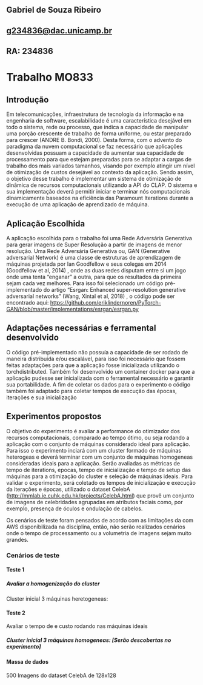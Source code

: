 ## Gabriel de Souza Ribeiro
## g234836@dac.unicamp.br
## RA: 234836

# Trabalho MO833

## Introdução
Em telecomunicações, infraestrutura de tecnologia da informação e na engenharia de software, escalabilidade é uma característica desejável em todo o sistema, rede ou processo, que indica a capacidade de manipular uma porção crescente de trabalho de forma uniforme, ou estar preparado para crescer (ANDRE B. Bondi, 2000). Desta forma, com o advento do paradigma da nuvem computacional se faz necessário que aplicações desenvolvidas possuam a capacidade de aumentar sua capacidade de processamento para que estejam preparadas para se adaptar a cargas de trabalho dos mais variados tamanhos, visando por exemplo atingir um nível de otimização de custos desejável ao contexto da aplicação. Sendo assim, o objetivo desse trabalho é implementar um sistema de otimização de dinâmica de recursos computacionais utilizando a API do CLAP. O sistema e sua implementação deverá permitir iniciar e terminar nós computacionais dinamicamente baseados na eficiência das Paramount Iterations durante a execução de uma aplicação de aprendizado de máquina.

## Aplicação Escolhida
A aplicação escolhida para o trabalho foi uma Rede Adversária Generativa para gerar imagens de Super Resolução a partir de imagens de menor resolução.
Uma Rede Adversária Generativa ou, GAN (Generative adversarial Network) é uma classe de estruturas de aprendizagem de máquinas projetada por Ian Goodfellow e seus colegas em 2014 (Goodfellow et al, 2014) , onde as duas redes disputam entre si um jogo onde uma tenta “enganar” a outra, para que os resultados da primeira sejam cada vez melhores.
Para isso foi selecionado um código pré-implementado do artigo “Esrgan: Enhanced super-resolution generative adversarial networks” (Wang, Xintal et al, 2018) , o código pode ser encontrado
aqui: https://github.com/eriklindernoren/PyTorch-GAN/blob/master/implementations/esrgan/esrgan.py

## Adaptações necessárias e ferramental desenvolvido

O código pré-implementado não possuía a capacidade de ser rodado de maneira distribuída e/ou escalável, para isso foi necessário que fossem feitas adaptações para que a aplicação fosse inicializada utilizando o torchdistributed.
Também foi desenvolvido um container docker para que a aplicação pudesse ser inicializada com o ferramental necessário e garantir sua portabilidade. 
A fim de coletar os dados para o experimento o código também foi adaptado para coletar tempos de execução das épocas, iterações e sua inicialização

## Experimentos propostos

O objetivo do experimento é avaliar a performance do otimizador dos recursos computacionais, comparado ao tempo ótimo, ou seja rodando a aplicação com o conjunto de máquinas considerado ideal para aplicação. Para isso o experimento inciará com um cluster formado de máquinas heterogeas e deverá terminar com um conjunto de máquinas homogeneas consideradas ideais para a aplicação. Serão avaliadas as métricas de tempo de iterations, epocas, tempo de inicialização e tempo de setup das máquinas para a otimização do cluster e seleção de máquinas ideais.
Para validar o experimento, será coletado os tempos de inicialização e execução da iterações e épocas, utilizado o dataset CelebA (http://mmlab.ie.cuhk.edu.hk/projects/CelebA.html) que provê um conjunto de imagens de celebridades agrupadas em atributos faciais como, por exemplo, presença de óculos e ondulação de cabelos.

Os cenários de teste foram pensados de acordo com as limitações da com AWS disponibilizada na disciplina, então, não serão realizados cenários onde o tempo de processamento ou a volumetria de imagens sejam muito grandes.

### Cenários de teste
#### Teste 1
##### Avaliar a homogenização do cluster
Cluster inicial 3 máquinas heretogeneas: 

#### Teste 2
Avaliar o tempo de e custo rodando nas máquinas ideais
##### Cluster inicial 3 máquinas homogeneas: [Serão descobertas no experimento]

#### Massa de dados
500 Imagens do dataset CelebA de 128x128